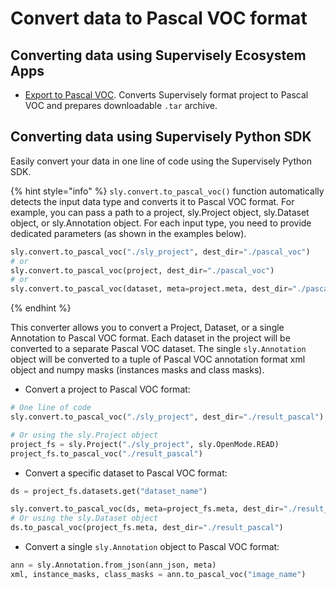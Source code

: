 # Convert data to Pascal VOC format

## Converting data using Supervisely Ecosystem Apps

- [Export to Pascal VOC](https://ecosystem.supervisely.com/apps/export-to-pascal-voc). Converts Supervisely format project to Pascal VOC and prepares downloadable `.tar` archive.

## Converting data using Supervisely Python SDK

Easily convert your data in one line of code using the Supervisely Python SDK.

{% hint style="info" %}
`sly.convert.to_pascal_voc()` function automatically detects the input data type and converts it to Pascal VOC format. For example, you can pass a path to a project, sly.Project object, sly.Dataset object, or sly.Annotation object. For each input type, you need to provide dedicated parameters (as shown in the examples below).

```python
sly.convert.to_pascal_voc("./sly_project", dest_dir="./pascal_voc")
# or
sly.convert.to_pascal_voc(project, dest_dir="./pascal_voc")
# or
sly.convert.to_pascal_voc(dataset, meta=project.meta, dest_dir="./pascal_voc")
```

{% endhint %}

This converter allows you to convert a Project, Dataset, or a single Annotation to Pascal VOC format. Each dataset in the project will be converted to a separate Pascal VOC dataset. The single `sly.Annotation` object will be converted to a tuple of Pascal VOC annotation format xml object and numpy masks (instances masks and class masks).

- Convert a project to Pascal VOC format:

```python
# One line of code
sly.convert.to_pascal_voc("./sly_project", dest_dir="./result_pascal")

# Or using the sly.Project object
project_fs = sly.Project("./sly_project", sly.OpenMode.READ)
project_fs.to_pascal_voc("./result_pascal")
```

- Convert a specific dataset to Pascal VOC format:

```python
ds = project_fs.datasets.get("dataset_name")

sly.convert.to_pascal_voc(ds, meta=project_fs.meta, dest_dir="./result_pascal")
# Or using the sly.Dataset object
ds.to_pascal_voc(project_fs.meta, dest_dir="./result_pascal")
```

- Convert a single `sly.Annotation` object to Pascal VOC format:

```python
ann = sly.Annotation.from_json(ann_json, meta)
xml, instance_masks, class_masks = ann.to_pascal_voc("image_name")
```
